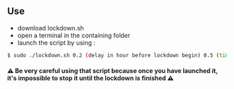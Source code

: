 ## Use
- download lockdown.sh
- open a terminal in the containing folder
- launch the script by using :
```bash
$ sudo ./lockdown.sh 0.2 (delay in hour before lockdown begin) 0.5 (time on wich the computer will be locked)
```

#### ⚠️ Be very careful using that script because once you have launched it, it's impossible to stop it until the lockdown is finished ⚠️
